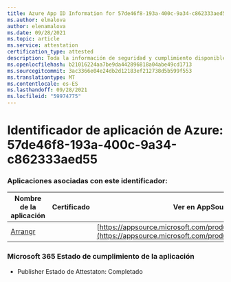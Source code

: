 ```yaml
---
title: Azure App ID Information for 57de46f8-193a-400c-9a34-c862333aed55
ms.author: elmalova
author: elenamalova
ms.date: 09/28/2021
ms.topic: article
ms.service: attestation
certification_type: attested
description: Toda la información de seguridad y cumplimiento disponible para 57de46f8-193a-400c-9a34-c862333aed55.
ms.openlocfilehash: b21016224aa7be9da442896818a04abe49cd1713
ms.sourcegitcommit: 3ac3366e04e24db2d12183ef212738d5b599f553
ms.translationtype: MT
ms.contentlocale: es-ES
ms.lasthandoff: 09/28/2021
ms.locfileid: "59974775"
---
```

# <a name="azure-app-id-57de46f8-193a-400c-9a34-c862333aed55"></a>Identificador de aplicación de Azure: 57de46f8-193a-400c-9a34-c862333aed55


### <a name="apps-associated-with-this-id"></a>Aplicaciones asociadas con este identificador:
| **Nombre de la aplicación** | **Certificado** | **Ver en AppSource** |
|--------------|---------------|-----------------------|
| [Arrangr](https://docs.microsoft.com/microsoft-365-app-certification/forward/WA200002975) |  | [https://appsource.microsoft.com/product/office/WA200002975](https://appsource.microsoft.com/product/office/WA200002975) |

### <a name="microsoft-365-app-compliance-status"></a>Microsoft 365 Estado de cumplimiento de la aplicación
- Publisher Estado de Attestaton: Completado
